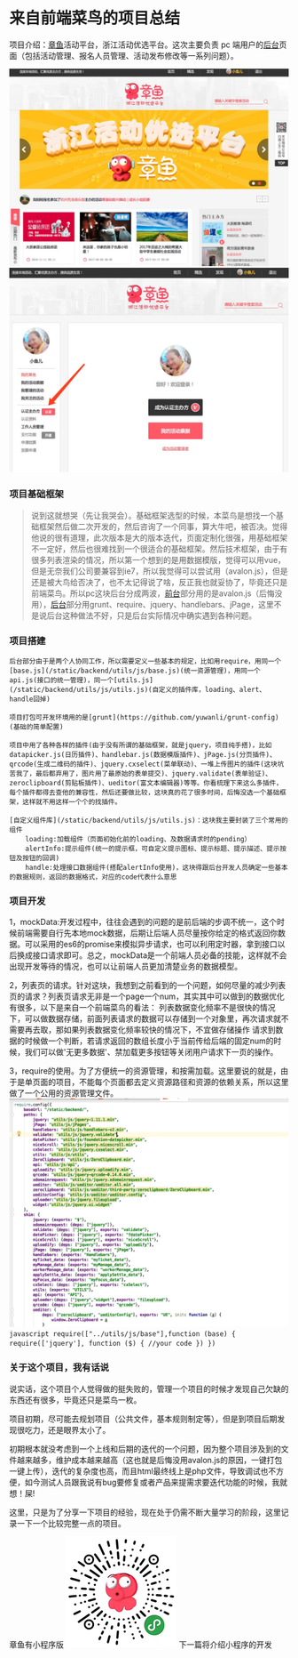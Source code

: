 来自前端菜鸟的项目总结
===========================
项目介绍：[章鱼](http://hd.zj.qq.com/)活动平台，浙江活动优选平台。这次主要负责 pc 端用户的[后台](http://hd.zj.qq.com/user/my-home.html)页面（包括活动管理、报名人员管理、活动发布修改等一系列问题）。

![zhangyu](readme-images/1.png "zhangyu")
![backend](readme-images/2.png "backend")


### 项目基础框架
>说到这就想哭（先让我哭会）。基础框架选型的时候，本菜鸟是想找一个基础框架然后做二次开发的，然后咨询了一个同事，算大牛吧，被否决。觉得他说的很有道理，此次版本是大的版本迭代，页面定制化很强，用基础框架不一定好，然后也很难找到一个很适合的基础框架。然后技术框架，由于有很多列表渲染的情况，所以第一个想到的是用数据模版，觉得可以用vue，但是无奈我们公司要兼容到ie7，所以我觉得可以尝试用（avalon.js），但是还是被大鸟给否决了，也不太记得说了啥，反正我也就妥协了，毕竟还只是前端菜鸟。所以pc这块后台分成两波，[前台](http://hd.zj.qq.com/)部分用的是avalon.js（后悔没用），[后台](http://hd.zj.qq.com/user/my-home.html)部分用grunt、require、jquery、handlebars、jPage，这里不是说后台这种做法不好，只是后台实际情况中确实遇到各种问题。



### 项目搭建

    后台部分由于是两个人协同工作，所以需要定义一些基本的规定，比如用require，用同一个[base.js](/static/backend/utils/js/base.js)(统一资源管理)，用同一个api.js(接口的统一管理)，同一个[utils.js](/static/backend/utils/js/utils.js)(自定义的插件库，loading、alert、handle回掉)

    项目打包可开发环境用的是[grunt](https://github.com/yuwanli/grunt-config)(基础的简单配置)

    项目中用了各种各样的插件(由于没有所谓的基础框架，就是jquery，项目纯手搭)，比如datapicker.js(日历插件)、handlebar.js(数据模版插件)、jPage.js(分页插件)、qrcode(生成二维码的插件)、jquery.cxselect(菜单联动)、一堆上传图片的插件(这块坑苦我了，最后都弃用了，图片用了最原始的表单提交)、jquery.validate(表单验证)、zeroclipboard(剪贴板插件)、ueditor(富文本编辑器)等等。你看梳理下来这么多插件，每个插件都得去查他的兼容性，然后还要做比较，这块真的花了很多时间，后悔没选一个基础框架，这样就不用这样一个个的找插件。

    [自定义组件库](/static/backend/utils/js/utils.js)：这块我主要封装了三个常用的组件
        loading:加载组件（页面初始化前的loading、及数据请求时的pending）
        alertInfo:提示组件(统一的提示框，可自定义提示图标、提示标题、提示描述、提示按钮及按钮的回调)
        handle:处理接口数据组件(搭配alertInfo使用)，这块得跟后台开发人员确定一些基本的数据规则，返回的数据格式，对应的code代表什么意思


### 项目开发


1，mockData:开发过程中，往往会遇到的问题的是前后端的步调不统一，这个时候前端需要自行先本地mock数据，后期让后端人员尽量按你给定的格式返回你数据。可以采用的es6的promise来模拟异步请求，也可以利用定时器，拿到接口以后换成接口请求即可。总之，mockData是一个前端人员必备的技能，这样就不会出现开发等待的情况，也可以让前端人员更加清楚业务的数据模型。

2，列表页的请求。针对这块，我想到之前看到的一个问题，如何尽量的减少列表页的请求？列表页请求无非是一个page一个num，其实其中可以做到的数据优化有很多，以下是来自一个前端菜鸟的看法：
    列表数据变化频率不是很快的情况下，可以做数据存储，前面列表请求的数据可以存储到一个对象里，再次请求就不需要再去取，那如果列表数据变化频率较快的情况下，不宜做存储操作
    请求到数据的时候做一个判断，若请求返回的数组长度小于当前传给后端的固定num的时候，我们可以做'无更多数据'、禁加载更多按钮等关闭用户请求下一页的操作。

3，require的使用。为了方便统一的资源管理，和按需加载。这里要说的就是，由于是单页面的项目，不能每个页面都去定义资源路径和资源的依赖关系，所以这里做了一个公用的资源管理文件。
![base](readme-images/3.png "base")
    ```javascript
    require(["../utils/js/base"],function (base) {
        require(['jquery'], function ($) {
            //your code
        })
    })
    ```

### 关于这个项目，我有话说

说实话，这个项目个人觉得做的挺失败的，管理一个项目的时候才发现自己欠缺的东西还有很多，毕竟还只是菜鸟一枚。

项目初期，尽可能去规划项目（公共文件，基本规则制定等），但是到项目后期发现很吃力，还是眼界太小了。

初期根本就没考虑到一个上线和后期的迭代的一个问题，因为整个项目涉及到的文件越来越多，维护成本越来越高（这也就是后悔没用avalon.js的原因，一键打包一键上传），迭代的复杂度也高，而且html最终线上是php文件，导致调试也不方便，如今测试人员跟我说有bug要修复或者产品来提需求要迭代功能的时候，我就想！屎!

这里，只是为了分享一下项目的经验，现在处于仍需不断大量学习的阶段，这里记录一下一个比较完整一点的项目。

章鱼有小程序版
![wxapp](readme-images/4.jpeg "wxapp")
下一篇将介绍小程序的开发








